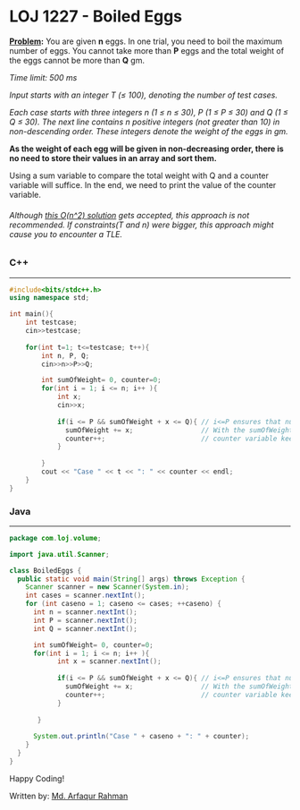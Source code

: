 # LOJ 1227 - Boiled Eggs

**[Problem](http://lightoj.com/volume_showproblem.php?problem=1227):** You are given **n** eggs. In one trial, you need to boil the maximum number of eggs. You cannot take more than **P** eggs and the total weight of the eggs cannot be more than **Q** gm.

_Time limit: 500 ms_

_Input starts with an integer T (≤ 100), denoting the number of test cases._

_Each case starts with three integers n (1 ≤ n ≤ 30), P (1 ≤ P ≤ 30) and Q (1 ≤ Q ≤ 30). The next line contains n positive integers (not greater than 10) in non-descending order. These integers denote the weight of the eggs in gm._

**As the weight of each egg will be given in non-decreasing order, there is no need to store their values in an array and sort them.** 

Using a sum variable to compare the total weight with Q and a counter variable will suffice. 
In the end, we need to print the value of the counter variable.

###### Although [this O(n^2) solution]( https://github.com/Arfaqur-Rahman/cp/blob/master/LightOJ/1227%20-%20Boiled%20Eggs.cpp ) gets accepted, this approach is not recommended. If constraints(T and n) were bigger, this approach might cause you to encounter a TLE.

### C++
-----
```c++
#include<bits/stdc++.h>
using namespace std;

int main(){
    int testcase; 
    cin>>testcase;
    
    for(int t=1; t<=testcase; t++){
        int n, P, Q; 
        cin>>n>>P>>Q;

        int sumOfWeight= 0, counter=0;
        for(int i = 1; i <= n; i++ ){
            int x; 
            cin>>x;
            
            if(i <= P && sumOfWeight + x <= Q){ // i<=P ensures that number of eggs never exceeds P. sumOfWeight+x<=Q ensures that total weight of eggs never exceeds Q
              sumOfWeight += x;                 // With the sumOfWeight variable, we are keeping track of the total weight of the eggs
              counter++;                        // counter variable keeps track of the number of eggs
            }
            
        }
        cout << "Case " << t << ": " << counter << endl;
    }
}
```

### Java
-----
```java
package com.loj.volume;

import java.util.Scanner;

class BoiledEggs {
  public static void main(String[] args) throws Exception {
    Scanner scanner = new Scanner(System.in);
    int cases = scanner.nextInt();
    for (int caseno = 1; caseno <= cases; ++caseno) {
      int n = scanner.nextInt();
      int P = scanner.nextInt();
      int Q = scanner.nextInt();

      int sumOfWeight= 0, counter=0;
      for(int i = 1; i <= n; i++ ){
            int x = scanner.nextInt();
            
            if(i <= P && sumOfWeight + x <= Q){ // i<=P ensures that number of eggs never exceeds P. sumOfWeight+x<=Q ensures that total weight of eggs never exceeds Q
              sumOfWeight += x;                 // With the sumOfWeight variable, we are keeping track of the total weight of the eggs
              counter++;                        // counter variable keeps track of the number of eggs
            }
            
       }
      
      System.out.println("Case " + caseno + ": " + counter);
    }
  }
}
```
Happy Coding!

Written by: [Md. Arfaqur Rahman](https://www.facebook.com/arfaqur.rahman.31/)
